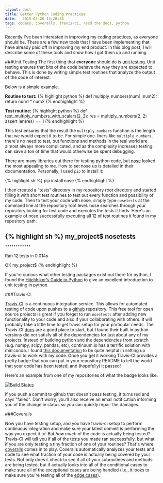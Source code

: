 ```yaml
---
layout: post
title: Better Python Coding Practices
date:   2015-03-20 13:20:35
tags: codacy, coveralls, travis-ci, read the docs, python
---
```


Recently I've been interested in improving my coding practices, as
everyone should be. There are a few new tools that I have been
implementing that have already paid off in improving my end product.
In this blog post, I will describe some of these tools and show how
I got them up and running.

###Unit Testing
The first thing that **everyone** should do is [unit testing][wikiunit].
Unit testing ensures that bits of the code behave the way they are
expected to behave. This is done by writing simple test routines
that analyze the output of the code of interest.

Below is a simple example.

**Routine to test:**
{% highlight python %}
def multiply_numbers(num1, num2):
  return num1 * num2
{% endhighlight %}

**Test routine:**
{% highlight python %}
def test_multiply_numbers_with_scalars(2, 2):
  res = multiply_numbers(2, 2)
  assert len(res) == 1
{% endhighlight %}

This test ensures that the result the `multiply_numbers` function
is the length that we would expect it to be. For simple one-liners
 like `multiply_numbers`, there's no need to test, but functions
 and methods in the real world are almost always more complicated,
 and as the complexity increases testing can save a ton of time
 that would otherwise be spent debugging.

There are many libraries out there for testing python code, but
[nose][nose] looked the most appealing to me. How to set nose up
is detailed in their documentation. Personally, I used `pip` to
install it:

{% highlight sh %}
pip install nose
{% endhighlight %}

I then created a "tests" directory in my repository root directory
and started filling it with short test routines to test out every
function and possibility of my code. Then to test your code with
nose, simply type `nosetests` at the command line at the repository
root level. nose searches through your repository looking for test
code and executes the tests it finds. Here's an example of nose
successfully executing all 12 of test routines it found in my
repository path:

{% highlight sh %}
my_project$ nosetests
............
----------------------------------------------------------------------
Ran 12 tests in 0.014s

OK
my_project$
{% endhighlight %}


If you're curious what other testing packages exist out there for
python, I found the
[Hitchhiker's Guide to Python][hitchtest] to give an excellent
introduction to unit testing in python.


###Travis-CI

[Travis-CI][travis] is a continuous integration service. This allows for
automated testing of code upon pushes to a [github][github] repository.
This free tool for open source projects is great if you forget to run
`nosetests` after adding new functionality to your code and also if
your collaborating with others. It will probably take a little time
to get travis setup for your particular needs. The Travis-CI
[docs][travisdocs] are a good place to start, but I found their built
in python versions did not satisfy all of the dependencies for just
about any of my projects. Instead of building python and the
dependencies from scratch (e.g. numpy, scipy, pandas, etc),
continuum.io has a terrific solution with miniconda. I found
[this documentation][condatravis] to be quite helpful in setting up
travis-ci to work with my code. Once you get it working Travis-CI
provides a pretty badge that you can put in your repository README
to tell the world that your code has been tested, and (hopefully)
it passed!

Here's an example from one of my repositories of what the badge looks
like.

[![Build Status](https://travis-ci.org/mattgiguere/pyutil.svg?branch=master)](https://travis-ci.org/mattgiguere/pyutil)

If you push a commit to github that doesn't pass testing, it turns
red and says "failed". Don't worry, you'll also receive an email
notification informing you of the change in status so you can
quickly repair the damages.

###Coveralls

Now you have testing setup, and you have travis-ci setup to
perform continuous integration and make sure your latest commit
is performing the way you expect it to! But *how much* of the
code is actually being tested? Travis-CI will tell you if all
of the tests you made ran successfully, but what if you are only
testing a tiny fraction of one of your routines? That's where
[coveralls][coveralls] comes in to play. Coveralls automatically
analyzes your tests and code to see what fraction of your code
is actually being covered by your tests. Not only does it check
to see if all of your subroutines and methods are being tested,
but if actually looks into all of the conditional cases to make
sure all of the exceptional cases are being handled (i.e., it
looks to make sure you're testing all of the
[edge cases][edges]).




[travis]: https://travis-ci.org
[github]: https://github.com
[wikiunit]: http://en.wikipedia.org/wiki/Unit_testing
[nose]: https://nose.readthedocs.org/en/latest/
[hitchtest]: http://docs.python-guide.org/en/latest/writing/tests/
[travisdocs]: http://docs.travis-ci.com/user/languages/python/
[condatravis]: http://conda.pydata.org/docs/travis.html
[coveralls]: https://coveralls.io
[edges]: http://en.wikipedia.org/wiki/Edge_case
